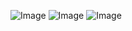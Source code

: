 ![Image](https://github.com/user-attachments/assets/8467d188-41c4-4143-a501-093f947878b3)
![Image](https://github.com/user-attachments/assets/ef17d346-0e0b-41c5-bb43-88c45c33cb06)
![Image](https://github.com/user-attachments/assets/e0af24dd-54b2-49ba-b73a-c7201fac1cc22)
